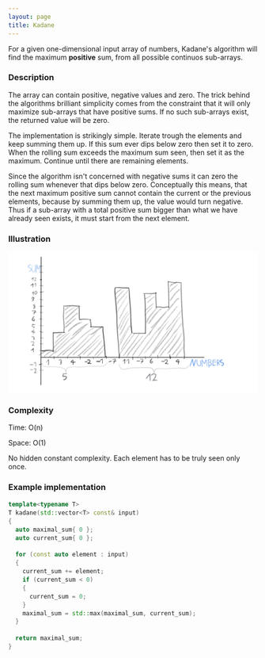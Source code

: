 ```yaml
---
layout: page
title: Kadane
---
```


For a given one-dimensional input array of numbers, Kadane's algorithm will
find the maximum **positive** sum, from all possible continuos sub-arrays.

### Description

The array can contain positive, negative values and zero. The trick behind
the algorithms brilliant simplicity comes from the constraint that it will
only maximize sub-arrays that have positive sums. If no such
sub-arrays exist, the returned value will be zero.

The implementation is strikingly simple. Iterate trough the elements and
keep summing them up. If this sum ever dips below zero then set it to zero.
When the rolling sum exceeds the maximum sum seen, then set it as the
maximum. Continue until there are remaining elements.

Since the algorithm isn't concerned with negative sums it can zero the
rolling sum whenever that dips below zero. Conceptually this means, that
the next maximum positive sum cannot contain the current or the previous
elements, because by summing them up, the value would turn negative. Thus
if a sub-array with a total positive sum bigger than what we have already
seen exists, it must start from the next element.

### Illustration

![kadane](kadane_illustration.png)

### Complexity

Time: O(n)

Space: O(1)

No hidden constant complexity. Each element has to be truly seen only once.

### Example implementation

```cpp
template<typename T>
T kadane(std::vector<T> const& input)
{
  auto maximal_sum{ 0 };
  auto current_sum{ 0 };

  for (const auto element : input)
  {
    current_sum += element;
    if (current_sum < 0)
    {
      current_sum = 0;
    }
    maximal_sum = std::max(maximal_sum, current_sum);
  }

  return maximal_sum;
}
```
